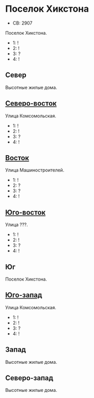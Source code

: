 # Поселок Хикстона

* СВ: 2907

Поселок Хикстона.

* 1:    !
* 2:    !
* 3:    ?
* 4:    !

## Север

Высотные жилые дома.

## [Северо-восток](./515045.md)

Улица Комсомольская.

* 1:    !
* 2:    !
* 3:    ?
* 4:    !

## [Восток](./515050.md)

Улица Машиностроителей.

* 1:    !
* 2:    ?
* 3:    ?
* 4:    !

## [Юго-восток](./520060.md)

Улица ???.

* 1:    !
* 2:    !
* 3:    ?
* 4:    !

## Юг

Поселок Хикстона.

## [Юго-запад](./500060.md)

Улица Комсомольская.

* 1:    !
* 2:    !
* 3:    ?
* 4:    !

## Запад

Высотные жилые дома.

## Северо-запад

Высотные жилые дома.
